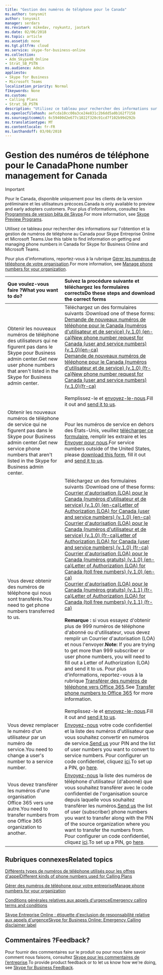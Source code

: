 ```yaml
---
title: "Gestion des numéros de téléphone pour le Canada"
ms.author: tonysmit
author: tonysmit
manager: serdars
ms.reviewer: mikedav, roykuntz, jastark
ms.date: 02/06/2018
ms.topic: article
ms.assetid: none
ms.tgt.pltfrm: cloud
ms.service: skype-for-business-online
ms.collection:
- Adm_Skype4B_Online
- Strat_SB_PSTN
ms.audience: Admin
appliesto:
- Skype for Business
- Microsoft Teams
localization_priority: Normal
f1keywords: None
ms.custom:
- Calling Plans
- Strat_SB_PSTN
description: "Utilisez ce tableau pour rechercher des informations sur l'obtention et la gestion de numéros de téléphone au Canada pour Skype Entreprise Online et Microsoft Teams."
ms.openlocfilehash: aefcda10cc00a3ce24e831c2b6dd5a0b162f7158
ms.sourcegitcommit: 6c59400d2e677c1022f320c91cd7f102b99d292b
ms.translationtype: MT
ms.contentlocale: fr-FR
ms.lasthandoff: 03/08/2018
---
```

# <a name="phone-number-management-for-canada"></a><span data-ttu-id="59484-103">Gestion des numéros de téléphone pour le Canada</span><span class="sxs-lookup"><span data-stu-id="59484-103">Phone number management for Canada</span></span>
> [!IMPORTANT]
> <span data-ttu-id="59484-104">Pour le Canada, disponible uniquement pour les clients de la version préliminaire et les utilisateurs précoces.</span><span class="sxs-lookup"><span data-stu-id="59484-104">Canada is only available to preview and early adopters customers.</span></span> <span data-ttu-id="59484-105">Pour plus d’informations, consultez les [Programmes de version bêta de Skype](https://www.skypepreview.com).</span><span class="sxs-lookup"><span data-stu-id="59484-105">For more information, see [Skype Preview Programs](https://www.skypepreview.com).</span></span> 

<span data-ttu-id="59484-106">Utilisez ce tableau pour rechercher des informations sur l'obtention et la gestion de numéros de téléphone au Canada pour Skype Entreprise Online et Microsoft Teams.</span><span class="sxs-lookup"><span data-stu-id="59484-106">Use this table to find information on getting and managing phone numbers in Canada for Skype for Business Online and Microsoft Teams.</span></span> 

<span data-ttu-id="59484-107">Pour plus d'informations, reportez-vous à la rubrique [Gérer les numéros de téléphone de votre organisation](manage-phone-numbers-for-your-organization.md).</span><span class="sxs-lookup"><span data-stu-id="59484-107">For more information, see [Manage phone numbers for your organization](manage-phone-numbers-for-your-organization.md).</span></span>
  
|<span data-ttu-id="59484-108">**Que voulez-vous faire ?**</span><span class="sxs-lookup"><span data-stu-id="59484-108">**What you want to do?**</span></span>|<span data-ttu-id="59484-109">**Suivez la procédure suivante et téléchargez les formulaires corrects**</span><span class="sxs-lookup"><span data-stu-id="59484-109">**Do these steps and download the correct forms**</span></span>|
|:-----|:-----|
|<span data-ttu-id="59484-110">Obtenir les nouveaux numéros de téléphone des utilisateurs qui ne figurent pas dans le Skype pour Business admin center.</span><span class="sxs-lookup"><span data-stu-id="59484-110">Get new user phone numbers that aren't listed in the Skype for Business admin center.</span></span>  <br/> | <span data-ttu-id="59484-111">Téléchargez un des formulaires suivants :</span><span class="sxs-lookup"><span data-stu-id="59484-111">Download one of these forms:</span></span> <br/> <span data-ttu-id="59484-112">[Demande de nouveaux numéros de téléphone pour le Canada (numéros d'utilisateur et de service) (v.1.0) (en-ca)](../../downloads/new-number-request-forms/new-phone-number-request-for-canada-(user-and-service-numbers)-(v.1.0)-(en-ca).pdf)</span><span class="sxs-lookup"><span data-stu-id="59484-112">[New phone number request for Canada (user and service numbers) (v.1.0)(en-ca)](../../downloads/new-number-request-forms/new-phone-number-request-for-canada-(user-and-service-numbers)-(v.1.0)-(en-ca).pdf)</span></span> <br/><span data-ttu-id="59484-113">[Demande de nouveaux numéros de téléphone pour le Canada (numéros d'utilisateur et de service) (v.1.0) (fr-ca)](../../downloads/new-number-request-forms/new-phone-number-request-for-canada-(user-and-service-numbers)-(v.1.0)-(fr-ca).pdf)</span><span class="sxs-lookup"><span data-stu-id="59484-113">[New phone number request for Canada (user and service numbers) (v.1.0)(fr-ca)](../../downloads/new-number-request-forms/new-phone-number-request-for-canada-(user-and-service-numbers)-(v.1.0)-(fr-ca).pdf)</span></span>  <br/> <br><span data-ttu-id="59484-114">Remplissez-le et [envoyez-le-nous](mailto:ptn@microsoft.com).</span><span class="sxs-lookup"><span data-stu-id="59484-114">Fill it out and [send it to us](mailto:ptn@microsoft.com).</span></span>  <br/>||<span data-ttu-id="59484-115">Obtenir les nouveaux numéros de téléphone du service</span><span class="sxs-lookup"><span data-stu-id="59484-115">Get new service phone numbers</span></span>|<span data-ttu-id="59484-116">Pour les numéros de service en dehors des États-Unis, veuillez [télécharger ce formulaire](new-phone-number-request-for-numbers-outside-the-u.s.-(service-numbers)-(v.1)-(en-us).pdf), remplir les extraire et les [Envoyer pour nous](mailto:ptneu@microsoft.com).</span><span class="sxs-lookup"><span data-stu-id="59484-116">For service numbers outside of the United States, please [download this form](new-phone-number-request-for-numbers-outside-the-u.s.-(service-numbers)-(v.1)-(en-us).pdf), fill it out and [send it to us](mailto:ptneu@microsoft.com).</span></span>
|<span data-ttu-id="59484-117">Obtenir les nouveaux numéros de téléphone de service qui ne figurent pas dans le Skype pour Business admin center.</span><span class="sxs-lookup"><span data-stu-id="59484-117">Get new service phone numbers that aren't listed in the Skype for Business admin center.</span></span> <br/> |<span data-ttu-id="59484-118">Pour les numéros de service en dehors des États-Unis, veuillez [télécharger ce formulaire](../../downloads/new-number-request-forms/new-phone-number-request-for-numbers-outside-the-u.s.-(service-numbers)-(v.1.0)-(en-us).pdf), remplir les extraire et les [Envoyer pour nous](mailto:ptneu@microsoft.com).</span><span class="sxs-lookup"><span data-stu-id="59484-118">For service numbers outside of the United States, please [download this form](../../downloads/new-number-request-forms/new-phone-number-request-for-numbers-outside-the-u.s.-(service-numbers)-(v.1.0)-(en-us).pdf), fill it out and [send it to us](mailto:ptneu@microsoft.com).</span></span>
|<span data-ttu-id="59484-119">Vous devez obtenir des numéros de téléphone qui nous sont transférés.</span><span class="sxs-lookup"><span data-stu-id="59484-119">You need to get phone numbers transferred to us.</span></span>  <br/> |<span data-ttu-id="59484-120">Téléchargez un des formulaires suivants :</span><span class="sxs-lookup"><span data-stu-id="59484-120">Download one of these forms:</span></span> <br/> <span data-ttu-id="59484-121">[Courrier d'autorisation (LOA) pour le Canada (numéros d'utilisateur et de service) (v.1.0) (en-ca)](../../downloads/LOA-forms/letter-of-authorization-(loa)-for-canada-(user-and-service-numbers)-(v.1.0)-(en-ca).pdf)</span><span class="sxs-lookup"><span data-stu-id="59484-121">[Letter of Authorization (LOA) for Canada (user and service numbers) (v.1.0) (en-ca)](../../downloads/LOA-forms/letter-of-authorization-(loa)-for-canada-(user-and-service-numbers)-(v.1.0)-(en-ca).pdf)</span></span> <br/> <span data-ttu-id="59484-122">[Courrier d'autorisation (LOA) pour le Canada (numéros d'utilisateur et de service) (v.1.0) (fr-ca)](../../downloads/LOA-forms/letter-of-authorization-(loa)-for-canada-(user-and-service-numbers)-(v.1.0)-(fr-ca).pdf)</span><span class="sxs-lookup"><span data-stu-id="59484-122">[Letter of Authorization (LOA) for Canada (user and service numbers) (v.1.0) (fr-ca)](../../downloads/LOA-forms/letter-of-authorization-(loa)-for-canada-(user-and-service-numbers)-(v.1.0)-(fr-ca).pdf)</span></span> <br/> <span data-ttu-id="59484-123">[Courrier d'autorisation (LOA) pour le Canada (numéros gratuits) (v.1.0) (en-ca)](../../downloads/LOA-forms/letter-of-authorization-(loa)-for-canada-(toll-free-numbers)-(v.1.0)-(en-ca).pdf)</span><span class="sxs-lookup"><span data-stu-id="59484-123">[Letter of Authorization (LOA) for Canada (toll free numbers) (v.1.0) (en-ca)](../../downloads/LOA-forms/letter-of-authorization-(loa)-for-canada-(toll-free-numbers)-(v.1.0)-(en-ca).pdf)</span></span> <br/><span data-ttu-id="59484-124">[Courrier d'autorisation (LOA) pour le Canada (numéros gratuits) (v.1.1) (fr-ca)](../../downloads/LOA-forms/Letter-of-authorization-(loa)-for-canada-(toll-free-numbers)-(v.1.1)-(fr-ca).pdf)</span><span class="sxs-lookup"><span data-stu-id="59484-124">[Letter of Authorization (LOA) for Canada (toll free numbers) (v.1.1) (fr-ca)](../../downloads/LOA-forms/Letter-of-authorization-(loa)-for-canada-(toll-free-numbers)-(v.1.1)-(fr-ca).pdf)</span></span><br/> <br><span data-ttu-id="59484-125">**Remarque :** si vous essayez d'obtenir plus de 999 numéros de téléphone d'abonné ou d'utilisateur, vous devez remplir un Courrier d'autorisation (LOA) et nous l'envoyer.</span><span class="sxs-lookup"><span data-stu-id="59484-125">**Note:** If you are trying to get more than 999 subscriber or user phone numbers, you will need to fill out a Letter of Authorization (LOA) and send it to us.</span></span> <span data-ttu-id="59484-126">Pour plus d'informations, reportez-vous à la rubrique [Transférer des numéros de téléphone vers Office 365](../../what-are-calling-plans-in-office-365/transfer-phone-numbers-to-office-365.md).</span><span class="sxs-lookup"><span data-stu-id="59484-126">See [Transfer phone numbers to Office 365](../../what-are-calling-plans-in-office-365/transfer-phone-numbers-to-office-365.md) for more information.</span></span> <br/> <br><span data-ttu-id="59484-127">Remplissez-le et [envoyez-le-nous](mailto:ptn@microsoft.com).</span><span class="sxs-lookup"><span data-stu-id="59484-127">Fill it out and [send it to us](mailto:ptn@microsoft.com).</span></span>  <br/>|
<span data-ttu-id="59484-128">Vous devez remplacer le numéro d'un utilisateur par un numéro de service.</span><span class="sxs-lookup"><span data-stu-id="59484-128">You need to change a user's number to a service number.</span></span>  <br/> |<span data-ttu-id="59484-129">[Envoyez-nous](mailto:ptn@microsoft.com) votre code confidentiel et la liste des numéros d'utilisateur que vous souhaitez convertir en numéros de service.</span><span class="sxs-lookup"><span data-stu-id="59484-129">[Send us](mailto:ptn@microsoft.com) your PIN and the list of user numbers you want to convert to service numbers.</span></span> <span data-ttu-id="59484-130">Pour configurer un code confidentiel, cliquez [ici](../../what-are-calling-plans-in-office-365/set-your-pin-for-transferring-numbers-to-a-new-service-provider.md).</span><span class="sxs-lookup"><span data-stu-id="59484-130">To set up a PIN, go [here](../../what-are-calling-plans-in-office-365/set-your-pin-for-transferring-numbers-to-a-new-service-provider.md).</span></span>  <br/> |
|<span data-ttu-id="59484-131">Vous devez transférer les numéros d'une organisation Office 365 vers une autre.</span><span class="sxs-lookup"><span data-stu-id="59484-131">You need to transfer numbers from one Office 365 organization to another.</span></span>  <br/> |<span data-ttu-id="59484-132">[Envoyez-nous](mailto:ptn@microsoft.com) la liste des numéros de téléphone d'utilisateur (d'abonné) que vous souhaitez transférer avec le code confidentiel de l'organisation source depuis laquelle vous souhaitez transférer les numéros.</span><span class="sxs-lookup"><span data-stu-id="59484-132">[Send us](mailto:ptn@microsoft.com) the list of user (subscriber) phone numbers you want to transfer along with the PIN of the source organization where you want to transfer the numbers from.</span></span> <span data-ttu-id="59484-133">Pour configurer un code confidentiel, cliquez [ici](../../what-are-calling-plans-in-office-365/set-your-pin-for-transferring-numbers-to-a-new-service-provider.md).</span><span class="sxs-lookup"><span data-stu-id="59484-133">To set up a PIN, go [here](../../what-are-calling-plans-in-office-365/set-your-pin-for-transferring-numbers-to-a-new-service-provider.md).</span></span>  <br/> |
   
## <a name="related-topics"></a><span data-ttu-id="59484-134">Rubriques connexes</span><span class="sxs-lookup"><span data-stu-id="59484-134">Related topics</span></span>
[<span data-ttu-id="59484-135">Différents types de numéros de téléphone utilisés pour les offres d'appel</span><span class="sxs-lookup"><span data-stu-id="59484-135">Different kinds of phone numbers used for Calling Plans</span></span>](../different-kinds-of-phone-numbers-used-for-calling-plans.md)

[<span data-ttu-id="59484-136">Gérer des numéros de téléphone pour votre entreprise</span><span class="sxs-lookup"><span data-stu-id="59484-136">Manage phone numbers for your organization</span></span>](manage-phone-numbers-for-your-organization.md)

[<span data-ttu-id="59484-137">Conditions générales relatives aux appels d'urgence</span><span class="sxs-lookup"><span data-stu-id="59484-137">Emergency calling terms and conditions</span></span>](../emergency-calling-terms-and-conditions.md)

[<span data-ttu-id="59484-138">Skype Entreprise Online : étiquette d'exclusion de responsabilité relative aux appels d'urgence</span><span class="sxs-lookup"><span data-stu-id="59484-138">Skype for Business Online: Emergency Calling disclaimer label</span></span>](https://go.microsoft.com/fwlink/?LinkID=692099)
  
## <a name="feedback"></a><span data-ttu-id="59484-139">Commentaires ?</span><span class="sxs-lookup"><span data-stu-id="59484-139">Feedback?</span></span>
<span data-ttu-id="59484-140">Pour fournir des commentaires sur le produit ou pour nous faire savoir comment nous faisons, consultez [Skype pour les commentaires de l’entreprise](https://www.skypefeedback.com).</span><span class="sxs-lookup"><span data-stu-id="59484-140">To provide product feedback or to let us know how we're doing, see [Skype for Business Feedback](https://www.skypefeedback.com).</span></span>